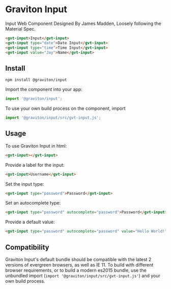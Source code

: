# Graviton Input
Input Web Component Designed By James Madden, Loosely following the Material Spec.
<!---
```
<custom-element-demo>
  <template>
    <script src="../webcomponentsjs/webcomponents-lite.js"></script>
    <script src="https://unpkg.com/@graviton/input@latest"></script>
    <next-code-block></next-code-block>
  </template>
</custom-element-demo>
```
-->
```html
<gvt-input>Input</gvt-input>
<gvt-input type="date">Date Input</gvt-input>
<gvt-input type="time">Time Input</gvt-input>
<gvt-input value="Jay">Name</gvt-input>
```

## Install
```
npm install @graviton/input
```

Import the component into your app:
```js
import '@graviton/input';
```
To use your own build process on the component, import
```js
import '@graviton/input/src/gvt-input.js';
```

## Usage

To use Graviton Input in html:
```html
<gvt-input></gvt-input>
```

Provide a label for the input:
```html
<gvt-input>Username</gvt-input>
```

Set the input type:
```html
<gvt-input type="password">Password</gvt-input>
```

Set an autocomplete type:
```html
<gvt-input type="password" autocomplete="password">Password</gvt-input>
```

Provide a default value:
```html
<gvt-input type="password" autocomplete="password" value="Hello World!">Password</gvt-input>
```

## Compatibility

Graviton Input's default bundle should be compatible with the latest 2 versions of evergreen browsers, as well as IE 11. To build with different browser requirements, or to build a modern es2015 bundle, use the unbundled import (`import '@graviton/input/src/gvt-input.js'`) and your own build process.